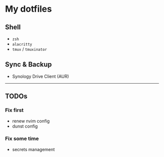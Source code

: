 # My dotfiles

## Shell
* `zsh`
* `alacritty`
* `tmux` / `tmuxinator`

## Sync & Backup
* Synology Drive Client (AUR)

---

## TODOs
### Fix first
* renew nvim config
* dunst config

### Fix some time
* secrets management
